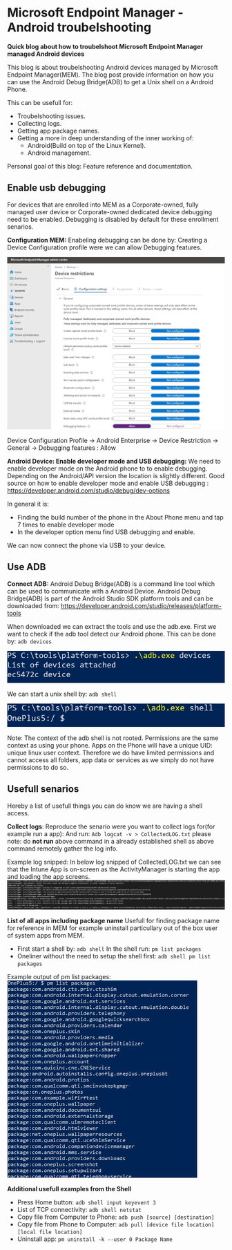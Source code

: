 # Microsoft Endpoint Manager - Android troubelshooting 

**Quick blog about how to troubelshoot Microsoft Endpoint Manager managed Android devices**

This blog is about troubelshooting Android devices managed by Microsoft Endpoint Manager(MEM). The blog post provide information on how you can use the Android Debug Bridge(ADB) to get a Unix shell on a Android Phone. 

This can be usefull for:
- Troubelshooting issues.
- Collecting logs.
- Getting app package names.
- Getting a more in deep understanding of the inner working of:
    - Android(Build on top of the Linux Kernel).
    - Android management.

Personal goal of this blog: Feature reference and documentation.


## Enable usb debugging ##
For devices that are enrolled into MEM as a Corporate-owned, fully managed user device or Corporate-owned dedicated device debugging need to be enabled. Debugging is disabled by default for these enrollment senarios.


**Configuration MEM:**
Enabeling debugging can be done by: Creating a Device Configuration profile were we can allow Debugging features. 

![MEM DebugAllow](/Images/DebugAllow.JPG)

Device Configuration Profile -> Android Enterprise -> Device Restriction -> General
-> Debugging features : Allow

**Android Device: Enable developer mode and USB debugging:**
We need to enable developer mode on the Android phone to to enable debugging.
Depending on the Android/API version the location is slightly different. 
Good source on how to enable developer mode and enable USB debugging : https://developer.android.com/studio/debug/dev-options

In general it is:
- Finding the build number of the phone in the About Phone menu and tap 7 times to enable developer mode
- In the developer option menu find USB debugging and enable. 

We can now connect the phone via USB to your device.

## Use ADB ##
**Connect ADB:**
Android Debug Bridge(ADB) is a command line tool which can be used to communicate with a Android Device.
Android Debug Bridge(ADB) is part of the Android Studio SDK platform tools and can be downloaded from: https://developer.android.com/studio/releases/platform-tools

When downloaded we can extract the tools and use the adb.exe. First we want to check if the adb tool detect our Android phone. 
This can be done by: `adb devices`

![adb devices](/Images/adbdevices.JPG)

We can start a unix shell by: `adb shell`

![adb shell](/Images/adbshell.JPG)

Note: The context of the adb shell is not rooted. Permissions are the same context as using your phone. 
Apps on the Phone will have a unique UID: unique linux user context. Therefore we do have limited permissions and cannot access all folders, app data or services as we simply do not have permissions to do so.


## Usefull senarios ##
Hereby a list of usefull things you can do know we are having a shell access. 

**Collect logs**: Reproduce the senario were you want to collect logs for(for example run a app): And run: `Adb logcat -v > CollectedLOG.txt`
please note: do **not run** above command in a already established shell as above command remotely gather the log info.

Example log snipped: In below log snipped of CollectedLOG.txt we can see that the Intune App is on-screen as the ActivityManager is starting the app and loading the app screens. 
![Open Microsoft Intune App on Android](/Images/IntuneAppLog.JPG)

**List of all apps including package name**
Usefull for finding package name for reference in MEM for example uninstall particullary out of the box user of system apps from MEM.

- First start a shell by: `adb shell` In the shell run: `pm list packages`
- Oneliner without the need to setup the shell first: `adb shell pm list packages`

Example output of pm list packages:
![PM List](/Images/pmlist.JPG)


**Additional usefull examples from the Shell**

- Press Home button: `adb shell input keyevent 3`
- List of TCP connectivity: `adb shell netstat`
- Copy file from Computer to Phone: `adb push [source] [destination]`
- Copy file from Phone to Computer:  `adb pull [device file location] [local file location]`
- Uninstall app: `pm uninstall -k --user 0 Package Name`


